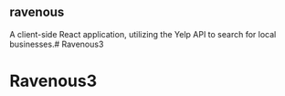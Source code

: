 ## ravenous

A client-side React application, utilizing the Yelp API to search for local businesses.# Ravenous3
# Ravenous3
